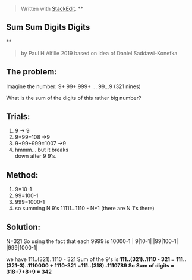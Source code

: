 


> Written with [StackEdit](https://stackedit.io/).
> **

## Sum Sum Digits Digits

**
> by Paul H Alfille 2019 based on idea of Daniel Saddawi-Konefka
> 

## The problem:
Imagine the number:
9+
99+
999+
...
99...9 (321 nines)

What is the sum of the digits of this rather big number?

## Trials:

 1. 9 -> 9
 2. 9+99=108 ->9
 3. 9+99+999=1007 ->9 
 4. hmmm... but it breaks  
    down after 9 9's.

## Method:

 1. 9=10-1 
 2. 99=100-1 
 3. 999=1000-1 
 4. so summing N 9's
    11111...1110 - N*1 (there are N 1's there)

## Solution:

N=321
So using the fact that each 9999 is 10000-1
| 9|10-1|
|99|100-1|
|999|1000-1|

we have
111..(321)..1110 - 321
Sum of the 9's is
**111..(321)..1110 - 321 =**
**111..(321-3)..1110000 + 1110-321**
**=111..(318)..1110789
So Sum of digits = 318+7+8+9 = 342**



<!--stackedit_data:
eyJoaXN0b3J5IjpbMTE5NjQxMDAyNSwtMTEzNDE4NTE2MiwxOT
YyMzYwMzY2XX0=
-->